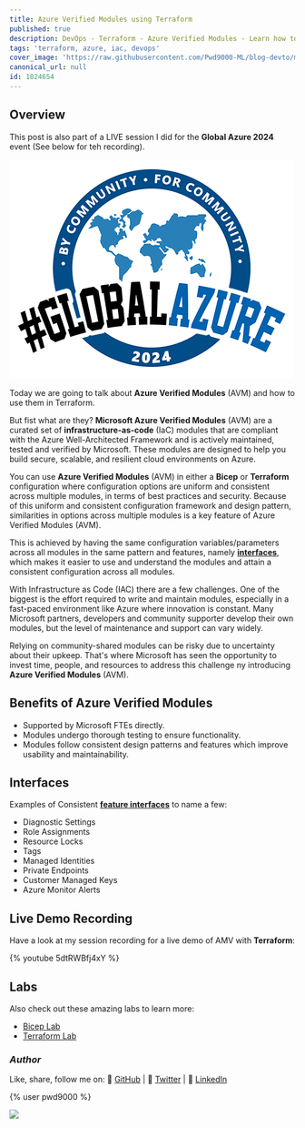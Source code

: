 ```yaml
---
title: Azure Verified Modules using Terraform
published: true
description: DevOps - Terraform - Azure Verified Modules - Learn how to use Azure Verified Modules in Terraform to deploy resources in Azure.
tags: 'terraform, azure, iac, devops'
cover_image: 'https://raw.githubusercontent.com/Pwd9000-ML/blog-devto/main/posts/2024/DevOps-Terraform-AVM/assets/main.png'
canonical_url: null
id: 1824654
---
```


## Overview

This post is also part of a LIVE session I did for the **Global Azure 2024** event (See below for teh recording).

![image.png](https://raw.githubusercontent.com/Pwd9000-ML/blog-devto/main/posts/2024/DevOps-Terraform-AVM/assets/GlobalAzure2024-500.png)

Today we are going to talk about **Azure Verified Modules** (AVM) and how to use them in Terraform.

But fist what are they? **Microsoft Azure Verified Modules** (AVM) are a curated set of **infrastructure-as-code** (IaC) modules that are compliant with the Azure Well-Architected Framework and is actively maintained, tested and verified by Microsoft. These modules are designed to help you build secure, scalable, and resilient cloud environments on Azure.

You can use **Azure Verified Modules** (AVM) in either a **Bicep** or **Terraform** configuration where configuration options are uniform and consistent across multiple modules, in terms of best practices and security. Because of this uniform and consistent configuration framework and design pattern, similarities in options across multiple modules is a key feature of Azure Verified Modules (AVM).

This is achieved by having the same configuration variables/parameters across all modules in the same pattern and features, namely **[interfaces](https://azure.github.io/Azure-Verified-Modules/specs/shared/#id-rmfr4---category-composition---avm-consistent-feature--extension-resources-value-add?wt.mc_id=DT-MVP-5004771)**, which makes it easier to use and understand the modules and attain a consistent configuration across all modules.

With Infrastructure as Code (IAC) there are a few challenges. One of the biggest is the effort required to write and maintain modules, especially in a fast-paced environment like Azure where innovation is constant. Many Microsoft partners, developers and community supporter develop their own modules, but the level of maintenance and support can vary widely.

Relying on community-shared modules can be risky due to uncertainty about their upkeep. That's where Microsoft has seen the opportunity to invest time, people, and resources to address this challenge ny introducing **Azure Verified Modules** (AVM).

## Benefits of Azure Verified Modules

- Supported by Microsoft FTEs directly.
- Modules undergo thorough testing to ensure functionality.
- Modules follow consistent design patterns and features which improve usability and maintainability.

## Interfaces

Examples of Consistent **[feature interfaces](https://azure.github.io/Azure-Verified-Modules/specs/shared/interfaces?wt.mc_id=DT-MVP-5004771)** to name a few:

- Diagnostic Settings
- Role Assignments
- Resource Locks
- Tags
- Managed Identities
- Private Endpoints
- Customer Managed Keys
- Azure Monitor Alerts

## Live Demo Recording

Have a look at my session recording for a live demo of AMV with **Terraform**:  

{% youtube 5dtRWBfj4xY %}  

## Labs

Also check out these amazing labs to learn more:

- [Bicep Lab](https://learn.microsoft.com/en-us/samples/azure-samples/avm-bicep-labs/avm-bicep-labs?wt.mc_id=DT-MVP-5004771)
- [Terraform Lab](https://learn.microsoft.com/en-us/samples/azure-samples/avm-terraform-labs/avm-terraform-labs?wt.mc_id=DT-MVP-5004771)

### _Author_

Like, share, follow me on: :octopus: [GitHub](https://github.com/Pwd9000-ML) | :penguin: [Twitter](https://twitter.com/pwd9000) | :space_invader: [LinkedIn](https://www.linkedin.com/in/marcel-l-61b0a96b/)

{% user pwd9000 %}

<a href="https://www.buymeacoffee.com/pwd9000"><img src="https://img.buymeacoffee.com/button-api/?text=Buy me a coffee&emoji=&slug=pwd9000&button_colour=FFDD00&font_colour=000000&font_family=Cookie&outline_colour=000000&coffee_colour=ffffff"></a>
